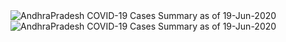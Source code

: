 
<img src="https://deepuhub.github.io/COVID-19/GraphsGenerated/19-Jun-2020/AndhraPradesh_19-Jun-2020.jpg" alt="AndhraPradesh COVID-19 Cases Summary as of 19-Jun-2020">
 <br>										  
<img src="https://deepuhub.github.io/COVID-19/GraphsGenerated/19-Jun-2020/Last24Hrs_AndhraPradesh_19-Jun-2020.jpg" alt="AndhraPradesh COVID-19 Cases Summary as of 19-Jun-2020">
